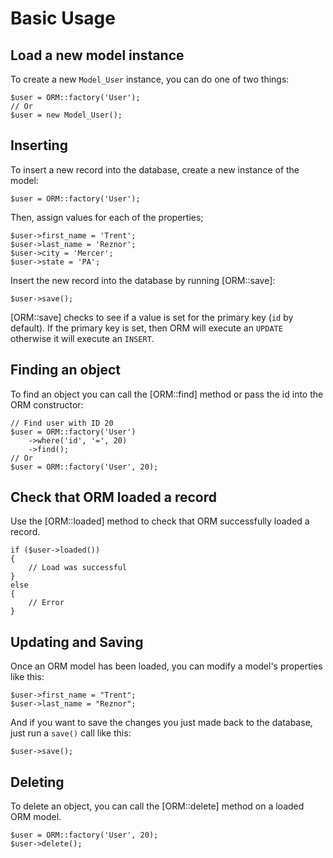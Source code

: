 # Basic Usage

## Load a new model instance

To create a new `Model_User` instance, you can do one of two things:

	$user = ORM::factory('User');
	// Or
	$user = new Model_User();

## Inserting

To insert a new record into the database, create a new instance of the model:

	$user = ORM::factory('User');

Then, assign values for each of the properties;

	$user->first_name = 'Trent';
	$user->last_name = 'Reznor';
	$user->city = 'Mercer';
	$user->state = 'PA';

Insert the new record into the database by running [ORM::save]:

	$user->save();

[ORM::save] checks to see if a value is set for the primary key (`id` by default). If the primary key is set, then ORM will execute an `UPDATE` otherwise it will execute an `INSERT`.


## Finding an object

To find an object you can call the [ORM::find] method or pass the id into the ORM constructor:

	// Find user with ID 20
	$user = ORM::factory('User')
		->where('id', '=', 20)
		->find();
	// Or
	$user = ORM::factory('User', 20);

## Check that ORM loaded a record

Use the [ORM::loaded] method to check that ORM successfully loaded a record.

	if ($user->loaded())
	{
		// Load was successful
	}
	else
	{
		// Error
	}

## Updating and Saving

Once an ORM model has been loaded, you can modify a model's properties like this:

	$user->first_name = "Trent";
	$user->last_name = "Reznor";

And if you want to save the changes you just made back to the database, just run a `save()` call like this:

	$user->save();



## Deleting


To delete an object, you can call the [ORM::delete] method on a loaded ORM model.

	$user = ORM::factory('User', 20);
	$user->delete();

